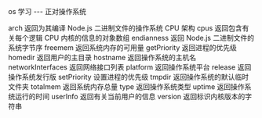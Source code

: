 os 学习  ---   正对操作系统

arch 返回为其编译 Node.js 二进制文件的操作系统 CPU 架构
cpus 返回包含有关每个逻辑 CPU 内核的信息的对象数组
endianness 返回 Node.js 二进制文件的系统字节序
freemem 返回系统内存的可用量
getPriority 返回进程的优先级
homedir 返回用户的主目录
hostname 返回操作系统的主机名
networkInterfaces 返回网络接口列表
platform 返回操作系统平台
release 返回操作系统发行版
setPriority 设置进程的优先级
tmpdir 返回操作系统的默认临时文件夹
totalmem 返回系统内存总量
type 返回操作系统类型
uptime 返回操作系统运行的时间
userInfo 返回有关当前用户的信息
version 返回标识内核版本的字符串